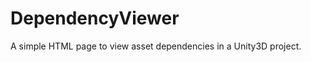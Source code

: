 DependencyViewer
================

A simple HTML page to view asset dependencies in a Unity3D project.
